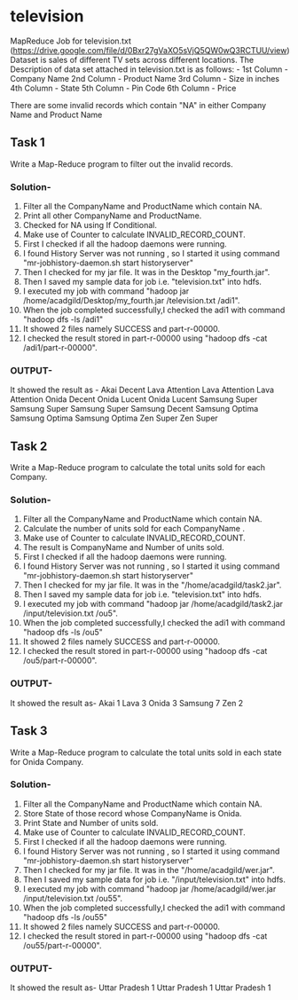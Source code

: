 # television
MapReduce Job for television.txt (https://drive.google.com/file/d/0Bxr27gVaXO5sVjQ5QW0wQ3RCTUU/view) Dataset is sales of different TV sets across different locations. The Description of data set attached in television.txt is as follows: - 1st Column - Company Name 2nd Column - Product Name 3rd Column - Size in inches 4th Column - State 5th Column - Pin Code 6th Column - Price

There are some invalid records which contain "NA"  in either Company Name and Product Name

## Task 1
Write a Map-Reduce program to filter out the invalid records.  

### Solution-
1. Filter all the CompanyName and ProductName which contain NA.
2. Print all other CompanyName and ProductName.
3. Checked for NA using If Conditional. 
4. Make use of Counter to calculate INVALID_RECORD_COUNT.
5. First I checked if all the hadoop daemons were running.
6. I found History Server was not running , so I started it using command "mr-jobhistory-daemon.sh start historyserver"
7. Then I checked for my jar file. It was in the Desktop "my_fourth.jar".
8. Then I saved my sample data for job i.e. "television.txt" into hdfs.
9. I executed my job with command "hadoop jar /home/acadgild/Desktop/my_fourth.jar /television.txt /adi1".
10. When the job completed successfully,I checked the adi1 with command "hadoop dfs -ls /adi1"
11. It showed 2 files namely SUCCESS and part-r-00000.
12. I checked the result stored in part-r-00000 using "hadoop dfs -cat /adi1/part-r-00000".

### OUTPUT-
It showed the result as -
Akai      Decent
Lava      Attention
Lava      Attention
Lava      Attention
Onida     Decent
Onida     Lucent
Onida     Lucent
Samsung   Super
Samsung   Super
Samsung   Super
Samsung   Decent
Samsung   Optima
Samsung   Optima
Samsung   Optima
Zen       Super
Zen       Super
 

## Task 2
Write a Map-Reduce program to calculate the total units sold for each Company.

### Solution-
1. Filter all the CompanyName and ProductName which contain NA.
2. Calculate the number of units sold for each CompanyName .
3. Make use of Counter to calculate INVALID_RECORD_COUNT.
4. The result is CompanyName and Number of units sold.
5. First I checked if all the hadoop daemons were running.
6. I found History Server was not running , so I started it using command "mr-jobhistory-daemon.sh start historyserver"
7. Then I checked for my jar file. It was in the  "/home/acadgild/task2.jar".
8. Then I saved my sample data for job i.e. "television.txt" into hdfs.
9. I executed my job with command "hadoop jar /home/acadgild/task2.jar /input/television.txt /ou5".
10. When the job completed successfully,I checked the adi1 with command "hadoop dfs -ls /ou5"
11. It showed 2 files namely SUCCESS and part-r-00000.
12. I checked the result stored in part-r-00000 using "hadoop dfs -cat /ou5/part-r-00000".

### OUTPUT-
It showed the result as- 
Akai        1
Lava        3
Onida       3
Samsung     7
Zen         2
 

## Task 3
Write a Map-Reduce program to calculate the total units sold in each state for Onida Company.

### Solution-
1. Filter all the CompanyName and ProductName which contain NA.
2. Store State of those record whose CompanyName is Onida.
3. Print State and Number of units sold.
4. Make use of Counter to calculate INVALID_RECORD_COUNT.
5. First I checked if all the hadoop daemons were running.
6. I found History Server was not running , so I started it using command "mr-jobhistory-daemon.sh start historyserver"
7. Then I checked for my jar file. It was in the  "/home/acadgild/wer.jar".
8. Then I saved my sample data for job i.e. "/input/television.txt" into hdfs.
9. I executed my job with command "hadoop jar /home/acadgild/wer.jar /input/television.txt /ou55".
10. When the job completed successfully,I checked the adi1 with command "hadoop dfs -ls /ou55"
11. It showed 2 files namely SUCCESS and part-r-00000.
12. I checked the result stored in part-r-00000 using "hadoop dfs -cat /ou55/part-r-00000".

### OUTPUT-
It showed the result as- 
Uttar Pradesh       1
Uttar Pradesh       1
Uttar Pradesh       1
 
